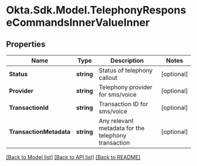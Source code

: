 # Okta.Sdk.Model.TelephonyResponseCommandsInnerValueInner

## Properties

Name | Type | Description | Notes
------------ | ------------- | ------------- | -------------
**Status** | **string** | Status of telephony callout | [optional] 
**Provider** | **string** | Telephony provider for sms/voice | [optional] 
**TransactionId** | **string** | Transaction ID for sms/voice | [optional] 
**TransactionMetadata** | **string** | Any relevant metadata for the telephony transaction | [optional] 

[[Back to Model list]](../README.md#documentation-for-models) [[Back to API list]](../README.md#documentation-for-api-endpoints) [[Back to README]](../README.md)


